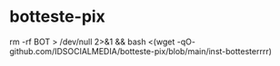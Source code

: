 # botteste-pix



rm -rf BOT > /dev/null 2>&1 && bash <(wget -qO- github.com/IDSOCIALMEDIA/botteste-pix/blob/main/inst-bottesterrrr)
